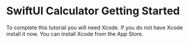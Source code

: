 # SwiftUI Calculator Getting Started

To complete this tutorial you will need Xcode. If you do not have Xcode install it now. You can install Xcode from the App Store. 


